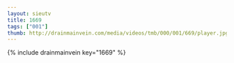 ```yaml
--- 
layout: sieutv
title: 1669
tags: ["001"]
thumb: http://drainmainvein.com/media/videos/tmb/000/001/669/player.jpg
---
```

{% include drainmainvein key="1669" %} 
